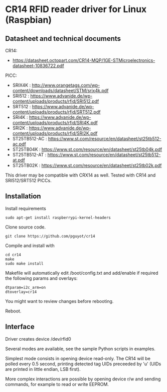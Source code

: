 # CR14 RFID reader driver for Linux (Raspbian)

## Datasheet and technical documents

CR14:
- https://datasheet.octopart.com/CR14-MQP/1GE-STMicroelectronics-datasheet-10836722.pdf

PICC:
- SRIX4K       : http://www.orangetags.com/wp-content/downloads/datasheet/STM/srix4k.pdf
- SRI512       : https://www.advanide.de/wp-content/uploads/products/rfid/SRI512.pdf
- SRT512       : https://www.advanide.de/wp-content/uploads/products/rfid/SRT512.pdf
- SRI4K        : https://www.advanide.de/wp-content/uploads/products/rfid/SRI4K.pdf
- SRI2K        : https://www.advanide.de/wp-content/uploads/products/rfid/SRI2K.pdf
- ST25TB512-AC : https://www.st.com/resource/en/datasheet/st25tb512-ac.pdf
- ST25TB04K    : https://www.st.com/resource/en/datasheet/st25tb04k.pdf
- ST25TB512-AT : https://www.st.com/resource/en/datasheet/st25tb512-at.pdf
- ST25TB02K    : https://www.st.com/resource/en/datasheet/st25tb02k.pdf

This driver may be compatible with CRX14 as well.
Tested with CR14 and SRI512/SRT512 PICCs.

## Installation

Install requirements

    sudo apt-get install raspberrypi-kernel-headers

Clone source code.

    git clone https://github.com/pguyot/cr14

Compile and install with

    cd cr14
    make
    sudo make install

Makefile will automatically edit /boot/config.txt and add/enable if required the following params and overlays:

    dtparam=i2c_arm=on
    dtoverlay=cr14

You might want to review changes before rebooting.

Reboot.

## Interface

Driver creates device /dev/rfid0

Several modes are available, see the sample Python scripts in examples.

Simplest mode consists in opening device read-only. The CR14 will be polled every 0.5 second, printing detected tag UIDs preceeded by 'u' (UIDs are printed in little endian, LSB first).

More complex interactions are possible by opening device r/w and sending commands, for example to read or write EEPROM.
